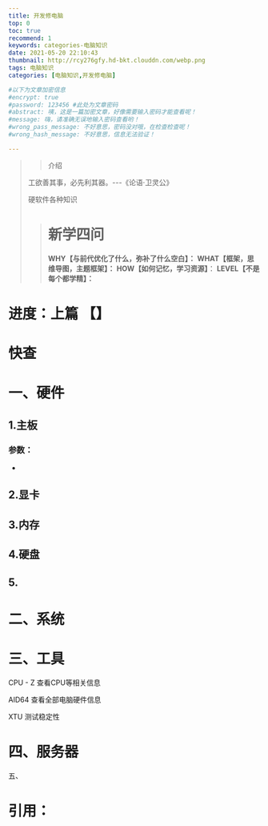 ```yaml
---
title: 开发修电脑
top: 0
toc: true
recommend: 1 
keywords: categories-电脑知识
date: 2021-05-20 22:10:43
thumbnail: http://rcy276gfy.hd-bkt.clouddn.com/webp.png
tags: 电脑知识
categories: [电脑知识,开发修电脑]

#以下为文章加密信息
#encrypt: true
#password: 123456 #此处为文章密码
#abstract: 咦，这是一篇加密文章，好像需要输入密码才能查看呢！
#message: 嗨，请准确无误地输入密码查看哟！
#wrong_pass_message: 不好意思，密码没对哦，在检查检查呢！
#wrong_hash_message: 不好意思，信息无法验证！

---
```


> > 介绍
>
> 工欲善其事，必先利其器。---《论语·卫灵公》
>
> 硬软件各种知识
>
> <!-- more -->
>
> > # 新学四问
> >
> > **WHY【与前代优化了什么，弥补了什么空白】：**
> > **WHAT【框架，思维导图，主题框架】：**
> > **HOW【如何记忆，学习资源】**：
> > **LEVEL【不是每个都学精】：**
>
# 进度：上篇 【】

# 快查

# 一、硬件

## 1.主板

### 参数：

- 

## 2.显卡

## 3.内存

## 4.硬盘

## 5.

# 二、系统

# 三、工具

CPU - Z   查看CPU等相关信息

AID64   查看全部电脑硬件信息

XTU    测试稳定性

# 四、服务器

五、

# 引用：




